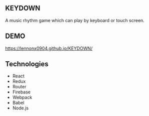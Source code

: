 
## KEYDOWN

A music rhythm game which can play by keyboard or touch screen.



## DEMO
https://lennonx0904.github.io/KEYDOWN/


## Technologies
- React
- Redux
- Router
- Firebase
- Webpack
- Babel
- Node.js

